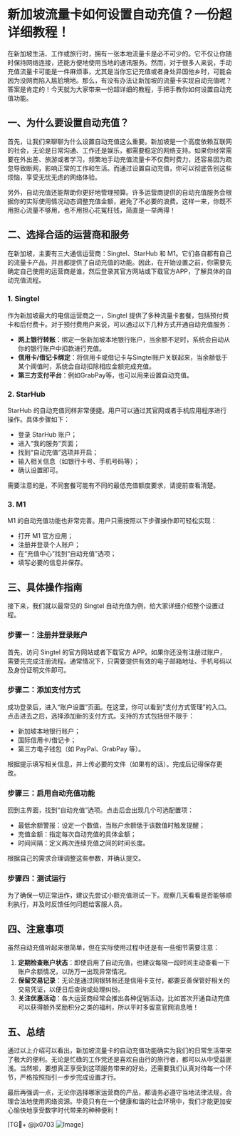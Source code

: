 # 新加坡流量卡如何设置自动充值？一份超详细教程！

在新加坡生活、工作或旅行时，拥有一张本地流量卡是必不可少的。它不仅让你随时保持网络连接，还能方便地使用当地的通讯服务。然而，对于很多人来说，手动充值流量卡可能是一件麻烦事，尤其是当你忘记充值或者身处异国他乡时，可能会因为没网而陷入尴尬境地。那么，有没有办法让新加坡的流量卡实现自动充值呢？答案是肯定的！今天就为大家带来一份超详细的教程，手把手教你如何设置自动充值功能。

## 一、为什么要设置自动充值？

首先，让我们来聊聊为什么设置自动充值这么重要。新加坡是一个高度依赖互联网的社会，无论是日常沟通、工作还是娱乐，都需要稳定的网络支持。如果你经常需要在外出差、旅游或者学习，频繁地手动充值流量卡不仅费时费力，还容易因为疏忽导致断网，影响正常的工作和生活。而通过设置自动充值，你可以彻底告别这些烦恼，享受无忧无虑的网络体验。

另外，自动充值还能帮助你更好地管理预算。许多运营商提供的自动充值服务会根据你的实际使用情况动态调整充值金额，避免了不必要的浪费。这样一来，你既不用担心流量不够用，也不用担心花冤枉钱，简直是一举两得！

## 二、选择合适的运营商和服务

在新加坡，主要有三大通信运营商：Singtel、StarHub 和 M1。它们各自都有自己的流量卡产品，并且都提供了自动充值的功能。因此，在开始设置之前，你需要先确定自己使用的运营商是谁，然后登录其官方网站或下载官方APP，了解具体的自动充值流程。

### 1. Singtel
作为新加坡最大的电信运营商之一，Singtel 提供了多种流量卡套餐，包括预付费卡和后付费卡。对于预付费用户来说，可以通过以下几种方式开通自动充值服务：

- **网上银行转账**：绑定一张新加坡本地银行账户，当余额不足时，系统会自动从你的银行账户中扣款进行充值。
- **信用卡/借记卡绑定**：将信用卡或借记卡与Singtel账户关联起来，当余额低于某个阈值时，系统会自动扣除相应金额完成充值。
- **第三方支付平台**：例如GrabPay等，也可以用来设置自动充值。

### 2. StarHub
StarHub 的自动充值同样非常便捷。用户可以通过其官网或者手机应用程序进行操作。具体步骤如下：
- 登录 StarHub 账户；
- 进入“我的服务”页面；
- 找到“自动充值”选项并开启；
- 输入相关信息（如银行卡号、手机号码等）；
- 确认设置即可。

需要注意的是，不同套餐可能有不同的最低充值额度要求，请提前查看清楚。

### 3. M1
M1 的自动充值功能也非常完善。用户只需按照以下步骤操作即可轻松实现：
- 打开 M1 官方应用；
- 注册并登录个人账户；
- 在“充值中心”找到“自动充值”选项；
- 填写必要的信息并保存。

## 三、具体操作指南

接下来，我们就以最常见的 Singtel 自动充值为例，给大家详细介绍整个设置过程。

### 步骤一：注册并登录账户
首先，访问 Singtel 的官方网站或者下载官方 APP。如果你还没有注册过账户，需要先完成注册流程。通常情况下，只需要提供有效的电子邮箱地址、手机号码以及身份证明文件即可。

### 步骤二：添加支付方式
成功登录后，进入“账户设置”页面。在这里，你可以看到“支付方式管理”的入口。点击进去之后，选择添加新的支付方式。支持的方式包括但不限于：
- 新加坡本地银行账户；
- 国际信用卡/借记卡；
- 第三方电子钱包（如 PayPal、GrabPay 等）。

根据提示填写相关信息，并上传必要的文件（如果有的话）。完成后记得保存更改。

### 步骤三：启用自动充值功能
回到主界面，找到“自动充值”选项。点击后会出现几个可选配置项：
- 最低余额警报：设定一个数值，当账户余额低于该数值时触发提醒；
- 充值金额：指定每次自动充值的具体金额；
- 时间间隔：定义两次连续充值之间的时间长度。

根据自己的需求合理调整这些参数，并确认提交。

### 步骤四：测试运行
为了确保一切正常运作，建议先尝试小额充值测试一下。观察几天看看是否能够顺利执行，并及时反馈任何问题给客服人员。

## 四、注意事项

虽然自动充值听起来很简单，但在实际使用过程中还是有一些细节需要注意：

1. **定期检查账户状态**：即使启用了自动充值，也建议每隔一段时间主动查看一下账户余额情况，以防万一出现异常情况。
2. **保留交易记录**：无论是通过网银转账还是信用卡支付，都要妥善保管好相关的交易凭证，以便日后查询或处理纠纷。
3. **关注优惠活动**：各大运营商经常会推出各种促销活动，比如首次开通自动充值可以获得额外奖励积分之类的福利，所以平时多留意官网消息哦！

## 五、总结

通过以上介绍可以看出，新加坡流量卡的自动充值功能确实为我们的日常生活带来了极大的便利。无论是忙碌的工作党还是喜欢自由行的旅行者，都可以从中受益匪浅。当然啦，要想真正享受到这项服务带来的好处，还需要我们认真对待每一个环节，严格按照指引一步步完成设置才行。

最后再强调一点，无论你选择哪家运营商的产品，都请务必遵守当地法律法规，合理合法地使用网络资源。毕竟只有在一个健康和谐的社会环境中，我们才能更加安心愉快地享受数字时代带来的种种便利！

[TG💪+ @jx0703 ![Image](https://github.com/user-attachments/assets/dbca1d08-cadb-493c-b0ec-ad6f7a83f270)]